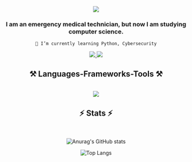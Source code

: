 <h1 align="center">
    <img src="https://readme-typing-svg.herokuapp.com/?font=Georgia&size=35&center=true&vCenter=true&width=500&height=70&duration=4000&lines=Hi+There!;" />
</h1>

<h3 align="center">I am an emergency medical technician, but now I am studying computer science.</h3>

<div align="center">
 
 
    🔭 I’m currently learning Python, Cybersecurity

 </div>
 <div align="center"> 
  <a href="jacek.bajer.priv@gmail.com">
    <img src="https://img.shields.io/badge/Gmail-333333?style=for-the-badge&logo=gmail&logoColor=red" />
  </a>
  <a href="https://www.linkedin.com/in/jacek-b-7536b722a/" target="_blank">
    <img src="https://img.shields.io/badge/LinkedIn-0077B5?style=for-the-badge&logo=linkedin&logoColor=white" target="_blank" />
  </a>
  </div>

  <h2 align="center">⚒️ Languages-Frameworks-Tools ⚒️</h2>
  <div align="center">
    <img src=https://raw.githubusercontent.com/krauzerl/krauzerl/main/DALL%C2%B7E%202024-02-22%2015.38.33%20-%20Combine%20the%20futuristic%20and%20sleek%20design%20elements%20of%20the%20first%20background%20image%20with%20the%20modern%2C%20programming-focused%20aesthetics%20of%20the%20binary%20code%20and%20.webp alt="">
    <br>
</div>
<br/>
<div align="center">
    <img src="https://skillicons.dev/icons?i=py,github,vscode,linkedin,discord" />
    <br>
</div>

<h2 align="center">⚡ Stats ⚡</h2>
<br>
<div align=center>

![Anurag's GitHub stats](https://github-readme-stats.vercel.app/api?username=krauzerl&show_icons=true&theme=radical)




![Top Langs](https://github-readme-stats.vercel.app/api/top-langs/?username=krauzerl&langs_count=8)

</div>

<br/><br/>

